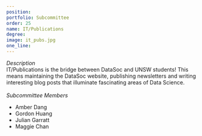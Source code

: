 ```yaml
---
position: 
portfolio: Subcommittee
order: 25
name: IT/Publications
degree: 
image: it_pubs.jpg
one_line:
---
```

*Description*
<br>
IT/Publications is the bridge between DataSoc and UNSW students! This means maintaining the DataSoc website, publishing newsletters and
writing interesting blog posts that illuminate fascinating areas of Data Science.
<br><br>
*Subcommittee Members*
<br>
* Amber Dang
* Gordon Huang
* Julian Garratt
* Maggie Chan
<br><br>